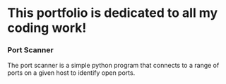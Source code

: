 # This portfolio is dedicated to all my coding work!

### Port Scanner

The port scanner is a simple python program that connects to a range of ports on a given host to identify open ports. 